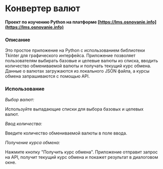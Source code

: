 

# Конвертер валют

**Проект по изучению Python на платформе [https://lms.osnovanie.info](https://lms.osnovanie.info)**

### Описание 

Это простое приложение на Python с использованием библиотеки Tkinter для графического интерфейса. Приложение позволяет пользователям выбирать базовые и целевые валюты из списка, вводить количество обмениваемой валюты и получать текущий курс обмена. Данные о валютах загружаются из локального JSON файла, а курсы обмена запрашиваются с помощью API.

### Использование 

*Выбор валют:*

Используйте выпадающие списки для выбора базовых и целевых валют.

*Ввод количества:*

Введите количество обмениваемой валюты в поле ввода. 

*Получение курса обмена:* 

Нажмите кнопку "Получить курс обмена". Приложение отправит запрос на API, получит текущий курс обмена и покажет результат в диалоговом окне.

